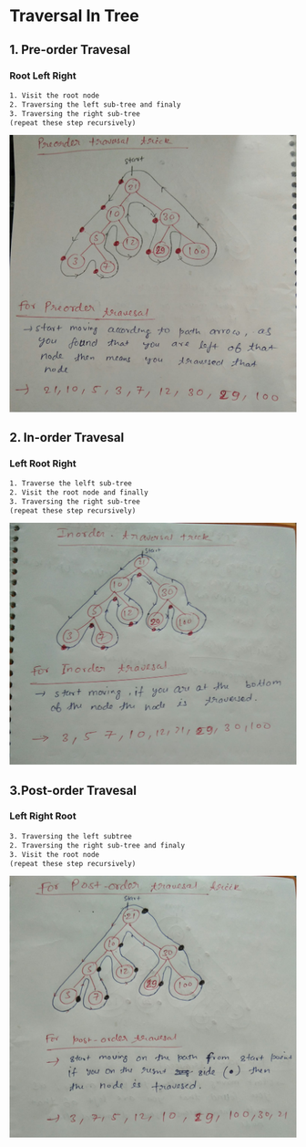 # Traversal In Tree
## 1. Pre-order Travesal
### Root Left Right
    1. Visit the root node
    2. Traversing the left sub-tree and finaly
    3. Traversing the right sub-tree
    (repeat these step recursively)
    
![](img/preorder.jpeg)
## 2. In-order Travesal 
### Left Root Right
    1. Traverse the lelft sub-tree
    2. Visit the root node and finally
    3. Traversing the right sub-tree
    (repeat these step recursively)
![](img/inorder.jpeg)
## 3.Post-order Travesal 
### Left Right Root
    3. Traversing the left subtree
    2. Traversing the right sub-tree and finaly
    3. Visit the root node
    (repeat these step recursively)
![](img/postorder.jpeg)